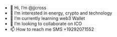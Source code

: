- 👋 Hi, I’m @jjcross
- 👀 I’m interested in energy, crypto and technology
- 🌱 I’m currently learning web3 Wallet
- 💞️ I’m looking to collaborate on ICO
- 📫 How to reach me SMS +19292071552

<!---
jjcross/jjcross is a ✨ special ✨ repository because its `README.md` (this file) appears on your GitHub profile.
You can click the Preview link to take a look at your changes.
--->
